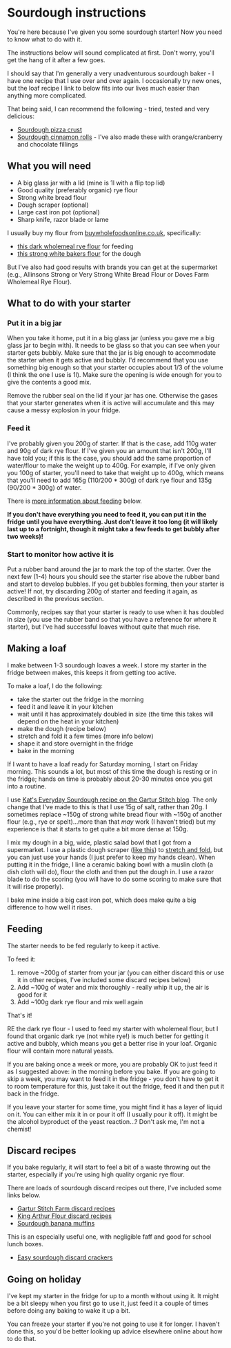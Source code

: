 # Sourdough instructions

You're here because I've given you some sourdough starter! Now you need to know what to do with it.

The instructions below will sound complicated at first. Don't worry, you'll get the hang of it after a few goes.

I should say that I'm generally a very unadventurous sourdough baker - I have one recipe that I use over and over again. I occasionally try new ones, but the loaf recipe I link to below fits into our lives much easier than anything more complicated.

That being said, I can recommend the following - tried, tested and very delicious:

- [Sourdough pizza crust](https://garturstitchfarm.com/blog/sourdough-pizza-crust)
- [Sourdough cinnamon rolls](https://garturstitchfarm.com/blog/kevins-sourdough-cinnamon-rolls) - I've also made these with orange/cranberry and chocolate fillings

## What you will need

- A big glass jar with a lid (mine is 1l with a flip top lid)
- Good quality (preferably organic) rye flour
- Strong white bread flour
- Dough scraper (optional)
- Large cast iron pot (optional)
- Sharp knife, razor blade or lame

I usually buy my flour from [buywholefoodsonline.co.uk](https://www.buywholefoodsonline.co.uk/), specifically:
- [this dark wholemeal rye flour](https://www.buywholefoodsonline.co.uk/organic-dark-wholemeal-rye-flour.html) for feeding
- [this strong white bakers flour](https://www.buywholefoodsonline.co.uk/organic-strong-white-bakers-flour.html) for the dough

But I've also had good results with brands you can get at the supermarket (e.g., Allinsons Strong or Very Strong White Bread Flour or Doves Farm Wholemeal Rye Flour).

## What to do with your starter

### Put it in a big jar

When you take it home, put it in a big glass jar (unless you gave me a big glass jar to begin with). It needs to be glass so that you can see when your starter gets bubbly. Make sure that the jar is big enough to accommodate the starter when it gets active and bubbly. I'd recommend that you use something big enough so that your starter occupies about 1/3 of the volume (I think the one I use is 1l). Make sure the opening is wide enough for you to give the contents a good mix.

Remove the rubber seal on the lid if your jar has one. Otherwise the gases that your starter generates when it is active will accumulate and this may cause a messy explosion in your fridge.

### Feed it

I've probably given you 200g of starter. If that is the case, add 110g water and 90g of dark rye flour. If I've given you an amount that isn't 200g, I'll have told you; if this is the case, you should add the same proportion of water/flour to make the weight up to 400g. For example, if I've only given you 100g of starter, you'll need to take that weight up to 400g, which means that you'll need to add 165g (110/200 * 300g) of dark rye flour and 135g (90/200 * 300g) of water.

There is [more information about feeding](#feeding) below.

**If you don't have everything you need to feed it, you can put it in the fridge until you have everything. Just don't leave it too long (it will likely last up to a fortnight, though it might take a few feeds to get bubbly after two weeks)!**

### Start to monitor how active it is

Put a rubber band around the jar to mark the top of the starter. Over the next few (1-4) hours you should see the starter rise above the rubber band and start to develop bubbles. If you get bubbles forming, then your starter is active! If not, try discarding 200g of starter and feeding it again, as described in the previous section.

Commonly, recipes say that your starter is ready to use when it has doubled in size (you use the rubber band so that you have a reference for where it starter), but I've had successful loaves without quite that much rise.

## Making a loaf

I make between 1-3 sourdough loaves a week. I store my starter in the fridge between makes, this keeps it from getting too active.

To make a loaf, I do the following:
- take the starter out the fridge in the morning
- feed it and leave it in your kitchen
- wait until it has approximately doubled in size (the time this takes will depend on the heat in your kitchen)
- make the dough (recipe below)
- stretch and fold it a few times (more info below)
- shape it and store overnight in the fridge
- bake in the morning

If I want to have a loaf ready for Saturday morning, I start on Friday morning. This sounds a lot, but most of this time the dough is resting or in the fridge; hands on time is probably about 20-30 minutes once you get into a routine.

I use [Kat's Everyday Sourdough recipe on the Gartur Stitch blog](https://garturstitchfarm.com/blog/kats-basic-sourdough). The only change that I've made to this is that I use 15g of salt, rather than 20g. I sometimes replace ~150g of strong white bread flour with ~150g of another flour (e.g., rye or spelt)...more than that *may* work (I haven't tried) but my experience is that it starts to get quite a bit more dense at 150g.

I mix my dough in a big, wide, plastic salad bowl that I got from a supermarket. I use a plastic dough scraper ([like this]( https://www.amazon.co.uk/Vogue-E401-Plain-Plastic-Scraper/dp/B00237UYDG/)) to [stretch and fold](https://www.youtube.com/watch?v=QYzxulQY1Gc), but you can just use your hands (I just prefer to keep my hands clean). When putting it in the fridge, I line a ceramic baking bowl with a muslin cloth (a dish cloth will do), flour the cloth and then put the dough in. I use a razor blade to do the scoring (you will have to do some scoring to make sure that it will rise properly).

I bake mine inside a big cast iron pot, which does make quite a big difference to how well it rises.

## Feeding 

The starter needs to be fed regularly to keep it active.

To feed it:

1. remove ~200g of starter from your jar (you can either discard this or use it in other recipes, I've included some discard recipes below)
2. Add ~100g of water and mix thoroughly - really whip it up, the air is good for it
3. Add ~100g dark rye flour and mix well again

That's it!

RE the dark rye flour - I used to feed my starter with wholemeal flour, but I found that organic dark rye (not white rye!) is much better for getting it active and bubbly, which means you get a better rise in your loaf. Organic flour will contain more natural yeasts.

If you are baking once a week or more, you are probably OK to just feed it as I suggested above: in the morning before you bake. If you are going to skip a week, you may want to feed it in the fridge - you don't have to get it to room temperature for this, just take it out the fridge, feed it and then put it back in the fridge.

If you leave your starter for some time, you might find it has a layer of liquid on it. You can either mix it in or pour it off (I usually pour it off). It might be the alcohol byproduct of the yeast reaction...? Don't ask me, I'm not a chemist!

## Discard recipes

If you bake regularly, it will start to feel a bit of a waste throwing out the starter, especially if you're using high quality organic rye flour.

There are loads of sourdough discard recipes out there, I've included some links below.

- [Gartur Stitch Farm discard recipes](https://garturstitchfarm.com/blog/category/Discard+Recipes)
- [King Arthur Flour discard recipes](https://www.kingarthurflour.com/recipes/collections/sourdough-discard-recipes)
- [Sourdough banana muffins](https://veganyackattack.com/2022/01/20/one-bowl-sourdough-banana-muffins/)

This is an especially useful one, with negligible faff and good for school lunch boxes.
- [Easy sourdough discard crackers](https://alexandracooks.com/2022/09/11/easy-sourdough-discard-crackers-5-ingredients/)

## Going on holiday

I've kept my starter in the fridge for up to a month without using it. It might be a bit sleepy when you first go to use it, just feed it a couple of times before doing any baking to wake it up a bit.

You can freeze your starter if you're not going to use it for longer. I haven't done this, so you'd be better looking up advice elsewhere online about how to do that.

